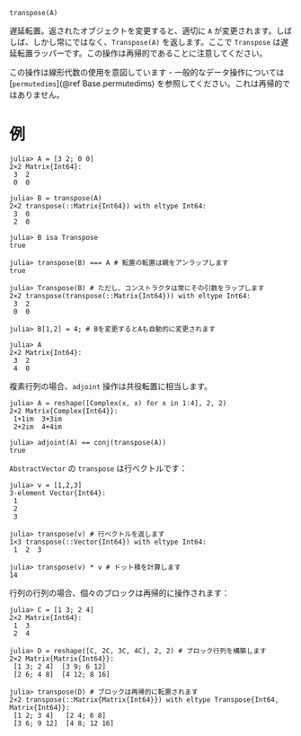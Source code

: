 ```
transpose(A)
```

遅延転置。返されたオブジェクトを変更すると、適切に `A` が変更されます。しばしば、しかし常にではなく、`Transpose(A)` を返します。ここで `Transpose` は遅延転置ラッパーです。この操作は再帰的であることに注意してください。

この操作は線形代数の使用を意図しています - 一般的なデータ操作については [`permutedims`](@ref Base.permutedims) を参照してください。これは再帰的ではありません。

# 例

```jldoctest
julia> A = [3 2; 0 0]
2×2 Matrix{Int64}:
 3  2
 0  0

julia> B = transpose(A)
2×2 transpose(::Matrix{Int64}) with eltype Int64:
 3  0
 2  0

julia> B isa Transpose
true

julia> transpose(B) === A # 転置の転置は親をアンラップします
true

julia> Transpose(B) # ただし、コンストラクタは常にその引数をラップします
2×2 transpose(transpose(::Matrix{Int64})) with eltype Int64:
 3  2
 0  0

julia> B[1,2] = 4; # Bを変更するとAも自動的に変更されます

julia> A
2×2 Matrix{Int64}:
 3  2
 4  0
```

複素行列の場合、`adjoint` 操作は共役転置に相当します。

```jldoctest
julia> A = reshape([Complex(x, x) for x in 1:4], 2, 2)
2×2 Matrix{Complex{Int64}}:
 1+1im  3+3im
 2+2im  4+4im

julia> adjoint(A) == conj(transpose(A))
true
```

`AbstractVector` の `transpose` は行ベクトルです：

```jldoctest
julia> v = [1,2,3]
3-element Vector{Int64}:
 1
 2
 3

julia> transpose(v) # 行ベクトルを返します
1×3 transpose(::Vector{Int64}) with eltype Int64:
 1  2  3

julia> transpose(v) * v # ドット積を計算します
14
```

行列の行列の場合、個々のブロックは再帰的に操作されます：

```jldoctest
julia> C = [1 3; 2 4]
2×2 Matrix{Int64}:
 1  3
 2  4

julia> D = reshape([C, 2C, 3C, 4C], 2, 2) # ブロック行列を構築します
2×2 Matrix{Matrix{Int64}}:
 [1 3; 2 4]  [3 9; 6 12]
 [2 6; 4 8]  [4 12; 8 16]

julia> transpose(D) # ブロックは再帰的に転置されます
2×2 transpose(::Matrix{Matrix{Int64}}) with eltype Transpose{Int64, Matrix{Int64}}:
 [1 2; 3 4]   [2 4; 6 8]
 [3 6; 9 12]  [4 8; 12 16]
```
